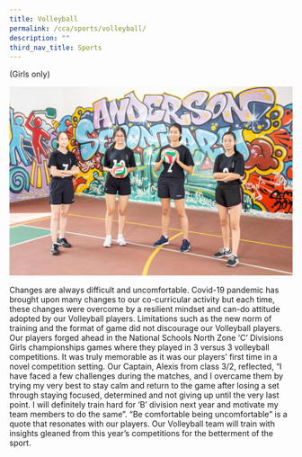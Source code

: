 ```yaml
---
title: Volleyball
permalink: /cca/sports/volleyball/
description: ""
third_nav_title: Sports
---
```

(Girls only)

![](/images/IMG_0015_Volleyball%20Girls.jpg)

Changes are always difficult and uncomfortable. Covid-19 pandemic has brought upon many changes to our co-curricular activity but each time, these changes were overcome by a resilient mindset and can-do attitude adopted by our Volleyball players. Limitations such as the new norm of training and the format of game did not discourage our Volleyball players. Our players forged ahead in the National Schools North Zone ‘C’ Divisions Girls championships games where they played in 3 versus 3 volleyball competitions. It was truly memorable as it was our players’ first time in a novel competition setting. 
Our Captain, Alexis from class 3/2, reflected, “I have faced a few challenges during the matches, and I overcame them by trying my very best to stay calm and return to the game after losing a set through staying focused, determined and not giving up until the very last point. I will definitely train hard for ‘B’ division next year and motivate my team members to do the same”. 
“Be comfortable being uncomfortable” is a quote that resonates with our players. Our Volleyball team will train with insights gleaned from this year’s competitions for the betterment of the sport. 